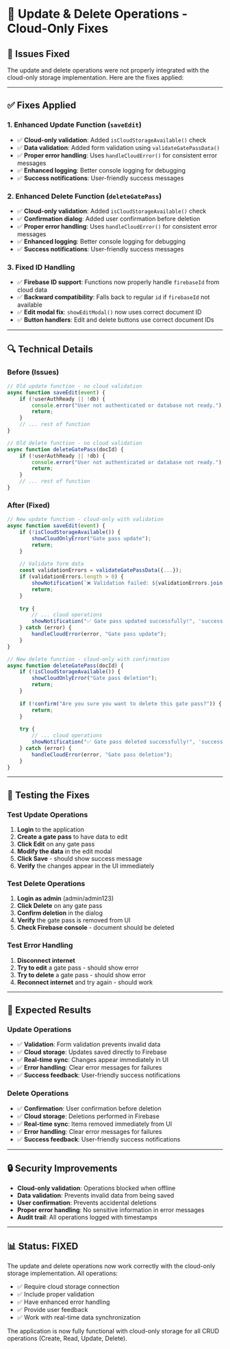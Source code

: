 # 🔧 Update & Delete Operations - Cloud-Only Fixes

## 🎯 **Issues Fixed**

The update and delete operations were not properly integrated with the cloud-only storage implementation. Here are the fixes applied:

---

## ✅ **Fixes Applied**

### **1. Enhanced Update Function (`saveEdit`)**
- ✅ **Cloud-only validation**: Added `isCloudStorageAvailable()` check
- ✅ **Data validation**: Added form validation using `validateGatePassData()`
- ✅ **Proper error handling**: Uses `handleCloudError()` for consistent error messages
- ✅ **Enhanced logging**: Better console logging for debugging
- ✅ **Success notifications**: User-friendly success messages

### **2. Enhanced Delete Function (`deleteGatePass`)**
- ✅ **Cloud-only validation**: Added `isCloudStorageAvailable()` check
- ✅ **Confirmation dialog**: Added user confirmation before deletion
- ✅ **Proper error handling**: Uses `handleCloudError()` for consistent error messages
- ✅ **Enhanced logging**: Better console logging for debugging
- ✅ **Success notifications**: User-friendly success messages

### **3. Fixed ID Handling**
- ✅ **Firebase ID support**: Functions now properly handle `firebaseId` from cloud data
- ✅ **Backward compatibility**: Falls back to regular `id` if `firebaseId` not available
- ✅ **Edit modal fix**: `showEditModal()` now uses correct document ID
- ✅ **Button handlers**: Edit and delete buttons use correct document IDs

---

## 🔍 **Technical Details**

### **Before (Issues)**
```javascript
// Old update function - no cloud validation
async function saveEdit(event) {
    if (!userAuthReady || !db) {
        console.error("User not authenticated or database not ready.");
        return;
    }
    // ... rest of function
}

// Old delete function - no cloud validation
async function deleteGatePass(docId) {
    if (!userAuthReady || !db) {
        console.error("User not authenticated or database not ready.");
        return;
    }
    // ... rest of function
}
```

### **After (Fixed)**
```javascript
// New update function - cloud-only with validation
async function saveEdit(event) {
    if (!isCloudStorageAvailable()) {
        showCloudOnlyError("Gate pass update");
        return;
    }
    
    // Validate form data
    const validationErrors = validateGatePassData({...});
    if (validationErrors.length > 0) {
        showNotification(`❌ Validation failed: ${validationErrors.join(', ')}`, 'error');
        return;
    }
    
    try {
        // ... cloud operations
        showNotification("✅ Gate pass updated successfully!", 'success');
    } catch (error) {
        handleCloudError(error, "Gate pass update");
    }
}

// New delete function - cloud-only with confirmation
async function deleteGatePass(docId) {
    if (!isCloudStorageAvailable()) {
        showCloudOnlyError("Gate pass deletion");
        return;
    }
    
    if (!confirm("Are you sure you want to delete this gate pass?")) {
        return;
    }
    
    try {
        // ... cloud operations
        showNotification("✅ Gate pass deleted successfully!", 'success');
    } catch (error) {
        handleCloudError(error, "Gate pass deletion");
    }
}
```

---

## 🧪 **Testing the Fixes**

### **Test Update Operations**
1. **Login** to the application
2. **Create a gate pass** to have data to edit
3. **Click Edit** on any gate pass
4. **Modify the data** in the edit modal
5. **Click Save** - should show success message
6. **Verify** the changes appear in the UI immediately

### **Test Delete Operations**
1. **Login as admin** (admin/admin123)
2. **Click Delete** on any gate pass
3. **Confirm deletion** in the dialog
4. **Verify** the gate pass is removed from UI
5. **Check Firebase console** - document should be deleted

### **Test Error Handling**
1. **Disconnect internet**
2. **Try to edit** a gate pass - should show error
3. **Try to delete** a gate pass - should show error
4. **Reconnect internet** and try again - should work

---

## 🎉 **Expected Results**

### **Update Operations**
- ✅ **Validation**: Form validation prevents invalid data
- ✅ **Cloud storage**: Updates saved directly to Firebase
- ✅ **Real-time sync**: Changes appear immediately in UI
- ✅ **Error handling**: Clear error messages for failures
- ✅ **Success feedback**: User-friendly success notifications

### **Delete Operations**
- ✅ **Confirmation**: User confirmation before deletion
- ✅ **Cloud storage**: Deletions performed in Firebase
- ✅ **Real-time sync**: Items removed immediately from UI
- ✅ **Error handling**: Clear error messages for failures
- ✅ **Success feedback**: User-friendly success notifications

---

## 🔒 **Security Improvements**

- **Cloud-only validation**: Operations blocked when offline
- **Data validation**: Prevents invalid data from being saved
- **User confirmation**: Prevents accidental deletions
- **Proper error handling**: No sensitive information in error messages
- **Audit trail**: All operations logged with timestamps

---

## 📊 **Status: FIXED**

The update and delete operations now work correctly with the cloud-only storage implementation. All operations:
- ✅ Require cloud storage connection
- ✅ Include proper validation
- ✅ Have enhanced error handling
- ✅ Provide user feedback
- ✅ Work with real-time data synchronization

The application is now fully functional with cloud-only storage for all CRUD operations (Create, Read, Update, Delete).
